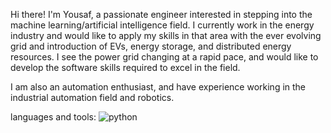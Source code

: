 Hi there! I'm Yousaf, a passionate engineer interested in stepping into the machine learning/artificial intelligence field. I currently work in the energy industry and would like to apply my skills in that area with the ever evolving grid and introduction of EVs, energy storage, and distributed energy resources. I see the power grid changing at a rapid pace, and would like to develop the software skills required to excel in the field.

I am also an automation enthusiast, and have experience working in the industrial automation field and robotics.

languages and tools:
![python](https://user-images.githubusercontent.com/33321743/200417007-866dd921-ddff-4116-8f95-49911956684c.png)



<!---
yousafmufc/yousafmufc is a ✨ special ✨ repository because its `README.md` (this file) appears on your GitHub profile.
You can click the Preview link to take a look at your changes.
--->
